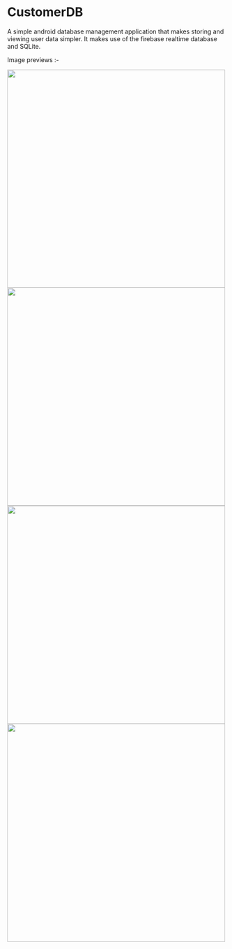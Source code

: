 # CustomerDB

A simple android database management application that makes storing and viewing user data simpler. It makes use of the firebase 
realtime database and SQLite.

Image previews :-

<img src = "https://user-images.githubusercontent.com/46262107/51032516-59741b00-15c6-11e9-8986-8880a5100f6c.png" height = 500 />
<img src= "https://user-images.githubusercontent.com/46262107/51032504-524d0d00-15c6-11e9-85b6-9cbf415c2550.png" height = 500 />

<img src = "https://user-images.githubusercontent.com/46262107/51032509-55e09400-15c6-11e9-8845-bc8a83ec9e27.png" height = 500 />
<img src= "https://user-images.githubusercontent.com/46262107/51032500-4e20ef80-15c6-11e9-8c0d-9ab8ecafa8a8.png" height =500 />

